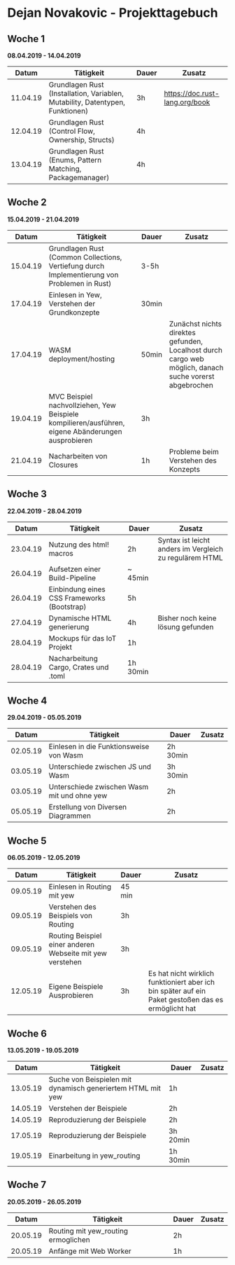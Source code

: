 # Dejan Novakovic - Projekttagebuch

## Woche 1
__08.04.2019 - 14.04.2019__

| Datum | Tätigkeit | Dauer | Zusatz |
| ----- | --------- | ----- | ------ |
| 11.04.19 | Grundlagen Rust (Installation, Variablen, Mutability, Datentypen, Funktionen) | 3h | https://doc.rust-lang.org/book |
| 12.04.19 | Grundlagen Rust (Control Flow, Ownership, Structs) | 4h |  |
| 13.04.19 | Grundlagen Rust (Enums, Pattern Matching, Packagemanager) | 4h |  |

## Woche 2 
__15.04.2019 - 21.04.2019__

| Datum | Tätigkeit | Dauer | Zusatz |
| ----- | --------- | ----- | ------ |
| 15.04.19 | Grundlagen Rust (Common Collections, Vertiefung durch Implementierung von Problemen in Rust) | 3-5h |  |
| 17.04.19 | Einlesen in Yew, Verstehen der Grundkonzepte | 30min |  |
| 17.04.19 | WASM deployment/hosting | 50min | Zunächst nichts direktes gefunden, Localhost durch cargo web möglich, danach suche vorerst abgebrochen |
| 19.04.19 | MVC Beispiel nachvollziehen, Yew Beispiele kompilieren/ausführen, eigene Abänderungen ausprobieren | 3h |  |
| 21.04.19 | Nacharbeiten von Closures | 1h | Probleme beim Verstehen des Konzepts|

## Woche 3 
__22.04.2019 - 28.04.2019__

| Datum | Tätigkeit | Dauer | Zusatz |
| ----- | --------- | ----- | ------ |
| 23.04.19 | Nutzung des html! macros | 2h | Syntax ist leicht anders im Vergleich zu regulärem HTML |
| 26.04.19 | Aufsetzen einer Build-Pipeline | ~ 45min | |
| 26.04.19 | Einbindung eines CSS Frameworks (Bootstrap) | 5h |  |
| 27.04.19 | Dynamische HTML generierung | 4h | Bisher noch keine lösung gefunden |
| 28.04.19 | Mockups für das IoT Projekt | 1h |  |
| 28.04.19 | Nacharbeitung Cargo, Crates und .toml | 1h 30min |  |

## Woche 4 
__29.04.2019 - 05.05.2019__

| Datum | Tätigkeit | Dauer | Zusatz |
| ----- | --------- | ----- | ------ |
| 02.05.19 | Einlesen in die Funktionsweise von Wasm | 2h 30min | |
| 03.05.19 | Unterschiede zwischen JS und Wasm | 3h 30min | |
| 03.05.19 | Unterschiede zwischen Wasm mit und ohne yew | 2h | |
| 05.05.19 | Erstellung von Diversen Diagrammen | 2h | |

## Woche 5 
__06.05.2019 - 12.05.2019__

| Datum | Tätigkeit | Dauer | Zusatz |
| ----- | --------- | ----- | ------ |
| 09.05.19 | Einlesen in Routing mit yew | 45 min | |
| 09.05.19 | Verstehen des Beispiels von Routing | 3h | |
| 09.05.19 | Routing Beispiel einer anderen Webseite mit yew verstehen | 3h | |
| 12.05.19 | Eigene Beispiele Ausprobieren | 3h | Es hat nicht wirklich funktioniert aber ich bin später auf ein Paket gestoßen das es ermöglicht hat |
## Woche 6 
__13.05.2019 - 19.05.2019__

| Datum | Tätigkeit | Dauer | Zusatz |
| ----- | --------- | ----- | ------ |
| 13.05.19 | Suche von Beispielen mit dynamisch generiertem HTML mit yew | 1h | |
| 14.05.19 | Verstehen der Beispiele | 2h | |
| 14.05.19 | Reproduzierung der Beispiele | 2h | |
| 17.05.19 | Reproduzierung der Beispiele | 3h 20min | |
| 19.05.19 | Einarbeitung in yew_routing | 1h 30min | |

## Woche 7 
__20.05.2019 - 26.05.2019__

| Datum | Tätigkeit | Dauer | Zusatz |
| ----- | --------- | ----- | ------ |
| 20.05.19 | Routing mit yew_routing ermoglichen | 2h | |
| 20.05.19 | Anfänge mit Web Worker | 1h | |